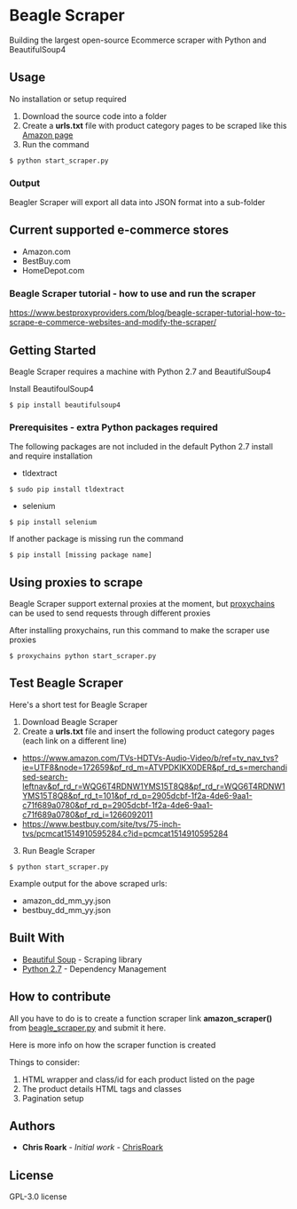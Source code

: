 # Beagle Scraper

Building the largest open-source Ecommerce scraper with Python and BeautifulSoup4

## Usage

No installation or setup required

1. Download the source code into a folder
2. Create a **urls.txt** file with product category pages to be scraped like this [Amazon page](https://www.amazon.com/TVs-HDTVs-Audio-Video/b/ref=tv_nav_tvs?ie=UTF8&node=172659&pf_rd_m=ATVPDKIKX0DER&pf_rd_s=merchandised-search-leftnav&pf_rd_r=WQG6T4RDNW1YMS15T8Q8&pf_rd_r=WQG6T4RDNW1YMS15T8Q8&pf_rd_t=101&pf_rd_p=2905dcbf-1f2a-4de6-9aa1-c71f689a0780&pf_rd_p=2905dcbf-1f2a-4de6-9aa1-c71f689a0780&pf_rd_i=1266092011)
3. Run the command
```
$ python start_scraper.py
```

### Output

Beagler Scraper will export all data into JSON format into a sub-folder

## Current supported e-commerce stores

* Amazon.com
* BestBuy.com
* HomeDepot.com

### Beagle Scraper tutorial - how to use and run the scraper

https://www.bestproxyproviders.com/blog/beagle-scraper-tutorial-how-to-scrape-e-commerce-websites-and-modify-the-scraper/

## Getting Started

Beagle Scraper requires a machine with Python 2.7 and BeautifulSoup4

Install BeautifoulSoup4
```
$ pip install beautifulsoup4
```

### Prerequisites - extra Python packages required

The following packages are not included in the default Python 2.7 install and require installation

* tldextract
```
$ sudo pip install tldextract
```
* selenium
```
$ pip install selenium
```
If another package is missing run the command

```
$ pip install [missing package name]
```

## Using proxies to scrape

Beagle Scraper support external proxies at the moment, but [proxychains](https://github.com/haad/proxychains) can be used to send requests through different proxies

After installing proxychains, run this command to make the scraper use proxies
```
$ proxychains python start_scraper.py
```

## Test Beagle Scraper

Here's a short test for Beagle Scraper

1. Download Beagle Scraper
2. Create a **urls.txt** file and insert the following product category pages (each link on a different line)

* https://www.amazon.com/TVs-HDTVs-Audio-Video/b/ref=tv_nav_tvs?ie=UTF8&node=172659&pf_rd_m=ATVPDKIKX0DER&pf_rd_s=merchandised-search-leftnav&pf_rd_r=WQG6T4RDNW1YMS15T8Q8&pf_rd_r=WQG6T4RDNW1YMS15T8Q8&pf_rd_t=101&pf_rd_p=2905dcbf-1f2a-4de6-9aa1-c71f689a0780&pf_rd_p=2905dcbf-1f2a-4de6-9aa1-c71f689a0780&pf_rd_i=1266092011
* https://www.bestbuy.com/site/tvs/75-inch-tvs/pcmcat1514910595284.c?id=pcmcat1514910595284

3. Run Beagle Scraper

```
$ python start_scraper.py
```
Example output for the above scraped urls:

* amazon_dd_mm_yy.json
* bestbuy_dd_mm_yy.json


## Built With

* [Beautiful Soup](https://www.crummy.com/software/BeautifulSoup/) - Scraping library
* [Python 2.7](https://www.python.org/) - Dependency Management

## How to contribute

All you have to do is to create a function scraper link **amazon_scraper()** from [beagle_scraper.py](https://github.com/ChrisRoark/beagle_scraper/blob/master/beagle_scraper.py) and submit it here.

Here is more info on how the scraper function is created

Things to consider:
1. HTML wrapper and class/id for each product listed on the page
2. The product details HTML tags and classes
3. Pagination setup

## Authors

* **Chris Roark** - *Initial work* - [ChrisRoark](https://github.com/ChrisRoark)

## License

GPL-3.0 license
